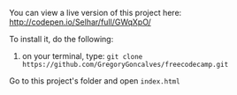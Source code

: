 You can view a live version of this project here: http://codepen.io/Selhar/full/GWqXpO/

To install it, do the following:

1. on your terminal, type: `git clone https://github.com/GregoryGoncalves/freecodecamp.git `

Go to this project's folder and open `index.html`
